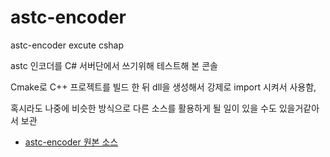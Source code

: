 # astc-encoder
astc-encoder excute cshap


astc 인코더를 C# 서버단에서 쓰기위해 테스트해 본 콘솔

Cmake로 C++ 프로젝트를 빌드 한 뒤 dll을 생성해서 강제로 import 시켜서 사용함,

혹시라도 나중에 비슷한 방식으로 다른 소스를 활용하게 될 일이 있을 수도 있을거같아서 보관

- [astc-encoder 원본 소스](https://github.com/ARM-software/astc-encoder)
